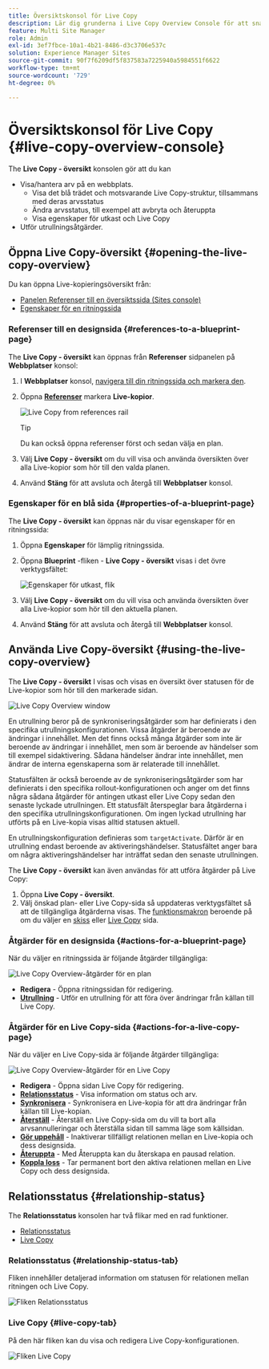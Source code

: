 ```yaml
---
title: Översiktskonsol för Live Copy
description: Lär dig grunderna i Live Copy Overview Console för att snabbt förstå statusen för dina Live-kopior för att synkronisera innehåll.
feature: Multi Site Manager
role: Admin
exl-id: 3ef7fbce-10a1-4b21-8486-d3c3706e537c
solution: Experience Manager Sites
source-git-commit: 90f7f6209df5f837583a7225940a5984551f6622
workflow-type: tm+mt
source-wordcount: '729'
ht-degree: 0%

---
```


# Översiktskonsol för Live Copy {#live-copy-overview-console}

The **Live Copy - översikt** konsolen gör att du kan

* Visa/hantera arv på en webbplats.
   * Visa det blå trädet och motsvarande Live Copy-struktur, tillsammans med deras arvsstatus
   * Ändra arvsstatus, till exempel att avbryta och återuppta
   * Visa egenskaper för utkast och Live Copy
* Utför utrullningsåtgärder.

## Öppna Live Copy-översikt {#opening-the-live-copy-overview}

Du kan öppna Live-kopieringsöversikt från:

* [Panelen Referenser till en översiktssida (Sites console)](#opening-live-copy-overview-references-for-a-blueprint-page)
* [Egenskaper för en ritningssida](#opening-live-copy-overview-properties-of-a-blueprint-page)

### Referenser till en designsida {#references-to-a-blueprint-page}

The **Live Copy - översikt** kan öppnas från **Referenser** sidpanelen på **Webbplatser** konsol:

1. I **Webbplatser** konsol, [navigera till din ritningssida och markera den](/help/sites-cloud/authoring/basic-handling.md#viewing-and-selecting-resources).
1. Öppna **[Referenser](/help/sites-cloud/authoring/basic-handling.md#references)** markera **Live-kopior**.

   ![Live Copy from references rail](../assets/live-copy-references.png)

   >[!TIP]
   >
   >Du kan också öppna referenser först och sedan välja en plan.

1. Välj **Live Copy - översikt** om du vill visa och använda översikten över alla Live-kopior som hör till den valda planen.
1. Använd **Stäng** för att avsluta och återgå till **Webbplatser** konsol.

### Egenskaper för en blå sida {#properties-of-a-blueprint-page}

The **Live Copy - översikt** kan öppnas när du visar egenskaper för en ritningssida:

1. Öppna **Egenskaper** för lämplig ritningssida.
1. Öppna **Blueprint** -fliken - **Live Copy - översikt** visas i det övre verktygsfältet:

   ![Egenskaper för utkast, flik](../assets/live-copy-blueprint-tab.png)

1. Välj **Live Copy - översikt** om du vill visa och använda översikten över alla Live-kopior som hör till den aktuella planen.

1. Använd **Stäng** för att avsluta och återgå till **Webbplatser** konsol.

## Använda Live Copy-översikt {#using-the-live-copy-overview}

The **Live Copy - översikt** I visas och visas en översikt över statusen för de Live-kopior som hör till den markerade sidan.

![Live Copy Overview window](../assets/live-copy-overview.png)

En utrullning beror på de synkroniseringsåtgärder som har definierats i den specifika utrullningskonfigurationen. Vissa åtgärder är beroende av ändringar i innehållet. Men det finns också många åtgärder som inte är beroende av ändringar i innehållet, men som är beroende av händelser som till exempel sidaktivering. Sådana händelser ändrar inte innehållet, men ändrar de interna egenskaperna som är relaterade till innehållet.

Statusfälten är också beroende av de synkroniseringsåtgärder som har definierats i den specifika rollout-konfigurationen och anger om det finns några sådana åtgärder för antingen utkast eller Live Copy sedan den senaste lyckade utrullningen. Ett statusfält återspeglar bara åtgärderna i den specifika utrullningskonfigurationen. Om ingen lyckad utrullning har utförts på en Live-kopia visas alltid statusen aktuell.

En utrullningskonfiguration definieras som `targetActivate`. Därför är en utrullning endast beroende av aktiveringshändelser. Statusfältet anger bara om några aktiveringshändelser har inträffat sedan den senaste utrullningen.

The **Live Copy - översikt** kan även användas för att utföra åtgärder på Live Copy:

1. Öppna **Live Copy - översikt**.
1. Välj önskad plan- eller Live Copy-sida så uppdateras verktygsfältet så att de tillgängliga åtgärderna visas. The [funktionsmakron](overview.md#terms-used) beroende på om du väljer en [skiss](#actions-for-a-blueprint-page) eller [Live Copy](#actions-for-a-live-copy-page) sida.

### Åtgärder för en designsida {#actions-for-a-blueprint-page}

När du väljer en ritningssida är följande åtgärder tillgängliga:

![Live Copy Overview-åtgärder för en plan](../assets/live-copy-overview-actions-blueprint.png)

* **Redigera** - Öppna ritningssidan för redigering.
* **[Utrullning](overview.md#rollout-and-synchronize)** - Utför en utrullning för att föra över ändringar från källan till Live Copy.

### Åtgärder för en Live Copy-sida {#actions-for-a-live-copy-page}

När du väljer en Live Copy-sida är följande åtgärder tillgängliga:

![Live Copy Overview-åtgärder för en Live Copy](../assets/live-copy-overview-actions.png)

* **Redigera** - Öppna sidan Live Copy för redigering.
* **[Relationsstatus](#relationship-status)** - Visa information om status och arv.
* **[Synkronisera](overview.md#rollout-and-synchronize)** - Synkronisera en Live-kopia för att dra ändringar från källan till Live-kopian.
* **[Återställ](creating-live-copies.md#resetting-a-live-copy-page)** - Återställ en Live Copy-sida om du vill ta bort alla arvsannulleringar och återställa sidan till samma läge som källsidan.
* **[Gör uppehåll](overview.md#suspending-and-cancelling-inheritance-and-synchronization)** - Inaktiverar tillfälligt relationen mellan en Live-kopia och dess designsida.
* **[Återuppta](creating-live-copies.md#resuming-inheritance-for-a-page)** - Med Återuppta kan du återskapa en pausad relation.
* **[Koppla loss](overview.md#detaching-a-live-copy)** - Tar permanent bort den aktiva relationen mellan en Live Copy och dess designsida.

## Relationsstatus {#relationship-status}

The **Relationsstatus** konsolen har två flikar med en rad funktioner.

* [Relationsstatus](#relationship-status-tab)
* [Live Copy](#live-copy-tab)

### Relationsstatus {#relationship-status-tab}

Fliken innehåller detaljerad information om statusen för relationen mellan ritningen och Live Copy.

![Fliken Relationsstatus](../assets/live-copy-relationship-status.png)

### Live Copy {#live-copy-tab}

På den här fliken kan du visa och redigera Live Copy-konfigurationen.

![Fliken Live Copy](../assets/live-copy-relationship-status-live-copy.png)
